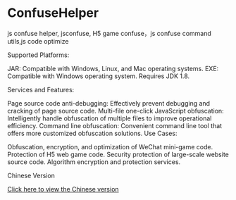 # ConfuseHelper
js confuse helper, jsconfuse, H5 game confuse，js confuse command utils,js code optimize

Supported Platforms:

JAR: Compatible with Windows, Linux, and Mac operating systems.
EXE: Compatible with Windows operating system.
Requires JDK 1.8.

Services and Features:

Page source code anti-debugging: Effectively prevent debugging and cracking of page source code.
Multi-file one-click JavaScript obfuscation: Intelligently handle obfuscation of multiple files to improve operational efficiency.
Command line obfuscation: Convenient command line tool that offers more customized obfuscation solutions.
Use Cases:

Obfuscation, encryption, and optimization of WeChat mini-game code.
Protection of H5 web game code.
Security protection of large-scale website source code.
Algorithm encryption and protection services.

Chinese Version

[Click here to view the Chinese version](README_CN.md)